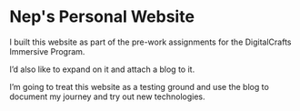 # Nep's Personal Website

I built this website as part of the pre-work assignments for the DigitalCrafts Immersive Program. 

I’d also like to expand on it and attach a blog to it. 

I’m going to treat this website as a testing ground and use the blog to document my journey and try out new technologies.
